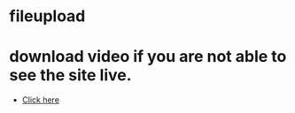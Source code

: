 # fileupload

# download video if you are not able to see the site live.
- [Click here](https://drive.google.com/file/d/1VLwt1K77AH13rfULpTEtHtqwkAk2e9EB/view?usp=sharing)
